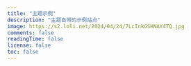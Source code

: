 ```yaml
---
title: "主题示例"
description: "主题自带的示例站点"
image: https://s2.loli.net/2024/04/24/7LcInkGSHNAY4TQ.jpg
comments: false
readingTime: false
license: false
toc: false
---
```

